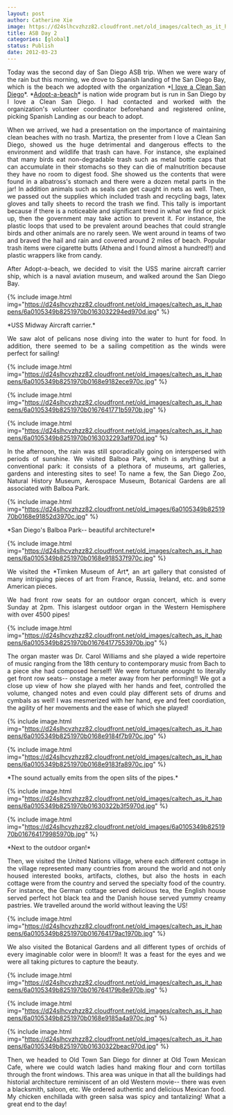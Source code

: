 ```yaml
---
layout: post
author: Catherine Xie
image: https://d24slhcvzhzz82.cloudfront.net/old_images/caltech_as_it_happens/6a0105349b8251970b0163032290e1970d.jpg
title: ASB Day 2
categories: [global]
status: Publish
date: 2012-03-23
---
```


<p style="text-align: justify;">Today was the second day of San Diego ASB trip. When we were wary of the rain but this morning, we drove to Spanish landing of the San Diego Bay, which is the beach we adopted with the organization *<a href="https://www.ilacsd.org/" target="_self">I love a Clean San Diego</a>*. *<a href="https://www.ilacsd.org/v_beach.php" target="_self">Adopt-a-beach</a>* is nation wide program but is run in San Diego by I love a Clean San Diego. I had contacted and worked with the organization's volunteer coordinator beforehand and registered online, picking Spanish Landing as our beach to adopt.

<p style="text-align: justify;">  When we arrived, we had a presentation on the importance of maintaining clean beaches with no trash. Martiza, the presenter from I love a Clean San Diego, showed us the huge detrimental and dangerous effects to the environment and wildlife that trash can have. For instance, she explained that many birds eat non-degradable trash such as metal bottle caps that can accumulate in their stomachs so they can die of malnutrition because they have no room to digest food. She showed us the contents that were found in a albatross's stomach and there were a dozen metal parts in the jar! In addition animals such as seals can get caught in nets as well. Then, we passed out the supplies which included trash and recycling bags, latex gloves and tally sheets to record the trash we find. This tally is important because if there is a noticeable and significant trend in what we find or pick up, then the government may take action to prevent it. For instance, the plastic loops that used to be prevalent around beaches that could strangle birds and other animals are no rarely seen. We went around in teams of two and braved the hail and rain and covered around 2 miles of beach. Popular trash items were cigarette butts (Athena and I found almost a hundred!!) and plastic wrappers like from candy.

<p style="text-align: justify;">After Adopt-a-beach, we decided to visit the USS marine aircraft carrier ship, which is a naval aviation museum, and walked around the San Diego Bay.


{% include image.html img="https://d24slhcvzhzz82.cloudfront.net/old_images/caltech_as_it_happens/6a0105349b8251970b0163032294ed970d.jpg" %}
<p style="text-align: justify;">*USS Midway Aircraft carrier.*
<p style="text-align: justify;">We saw alot of pelicans nose diving into the water to hunt for food. In addition, there seemed to be a sailing competition as the winds were perfect for sailing!


{% include image.html img="https://d24slhcvzhzz82.cloudfront.net/old_images/caltech_as_it_happens/6a0105349b8251970b0168e9182ece970c.jpg" %}

{% include image.html img="https://d24slhcvzhzz82.cloudfront.net/old_images/caltech_as_it_happens/6a0105349b8251970b0167641771b5970b.jpg" %}

{% include image.html img="https://d24slhcvzhzz82.cloudfront.net/old_images/caltech_as_it_happens/6a0105349b8251970b0163032293af970d.jpg" %}
<p style="text-align: justify;">In the afternoon, the rain was still sporadically going on interspersed with periods of sunshine. We visited Balboa Park, which is anything but a conventional park: it consists of a plethora of museums, art galleries, gardens and interesting sites to see! To name a few, the San Diego Zoo, Natural History Museum, Aerospace Museum, Botanical Gardens are all associated with Balboa Park.


{% include image.html img="https://d24slhcvzhzz82.cloudfront.net/old_images/6a0105349b8251970b0168e91852d3970c.jpg" %}
<p style="text-align: justify;">*San Diego's Balboa Park-- beautiful architecture!*


{% include image.html img="https://d24slhcvzhzz82.cloudfront.net/old_images/caltech_as_it_happens/6a0105349b8251970b0168e918537f970c.jpg" %}
<p style="text-align: justify;">We visited the *Timken Museum of Art*, an art gallery that consisted of many intriguing pieces of art from France, Russia, Ireland, etc. and some American pieces.

<p style="text-align: justify;">  We had front row seats for an outdoor organ concert, which is every Sunday at 2pm. This islargest outdoor organ in the Western Hemisphere with over 4500 pipes!


{% include image.html img="https://d24slhcvzhzz82.cloudfront.net/old_images/caltech_as_it_happens/6a0105349b8251970b016764177553970b.jpg" %}
<p style="text-align: justify;">The organ master was Dr. Carol Williams and she played a wide repertoire of music ranging from the 18th century to contemporary music from Bach to a piece she had composed herself! We were fortunate enought to literally get front row seats-- onstage a meter away from her performing!! We got a close up view of how she played with her hands and feet, controlled the volume, changed notes and even could play different sets of drums and cymbals as well! I was mesmerized with her hand, eye and feet coordiation, the agility of her movements and the ease of which she played!


{% include image.html img="https://d24slhcvzhzz82.cloudfront.net/old_images/caltech_as_it_happens/6a0105349b8251970b0168e9184f7b970c.jpg" %}

{% include image.html img="https://d24slhcvzhzz82.cloudfront.net/old_images/caltech_as_it_happens/6a0105349b8251970b0168e9183fa8970c.jpg" %}
<p style="text-align: justify;">*The sound actually emits from the open slits of the pipes.*


{% include image.html img="https://d24slhcvzhzz82.cloudfront.net/old_images/caltech_as_it_happens/6a0105349b8251970b01630322b3f5970d.jpg" %}

{% include image.html img="https://d24slhcvzhzz82.cloudfront.net/old_images/6a0105349b8251970b016764179985970b.jpg" %}
<p style="text-align: justify;">*Next to the outdoor organ!*
<p style="text-align: justify;">Then, we visited the United Nations village, where each different cottage in the village represented many countries from around the world and not only housed interested books, artifacts, clothes, but also the hosts in each cottage were from the country and served the specialty food of the country. For instance, the German cottage served delicious tea, the English house served perfect hot black tea and the Danish house served yummy creamy pastries. We travelled around the world without leaving the US!


{% include image.html img="https://d24slhcvzhzz82.cloudfront.net/old_images/caltech_as_it_happens/6a0105349b8251970b016764179ac1970b.jpg" %}
<p style="text-align: justify;"> We also visited the Botanical Gardens and all different types of orchids of every imaginable color were in bloom!! It was a feast for the eyes and we were all taking pictures to capture the beauty.


{% include image.html img="https://d24slhcvzhzz82.cloudfront.net/old_images/caltech_as_it_happens/6a0105349b8251970b016764179b8e970b.jpg" %}

{% include image.html img="https://d24slhcvzhzz82.cloudfront.net/old_images/caltech_as_it_happens/6a0105349b8251970b0168e9185a4a970c.jpg" %}

{% include image.html img="https://d24slhcvzhzz82.cloudfront.net/old_images/caltech_as_it_happens/6a0105349b8251970b01630322beac970d.jpg" %}
<p style="text-align: justify;">Then, we headed to Old Town San Diego for dinner at Old Town Mexican Cafe, where we could watch ladies hand making flour and corn tortillas through the front windows. This area was unique in that all the buildings had historial architecture reminiscent of an old Western movie-- there was even a blacksmith, saloon, etc. We ordered authentic and delicious Mexican food. My chicken enchillada with green salsa was spicy and tantalizing! What a great end to the day!
